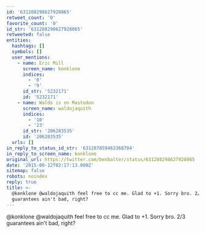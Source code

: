 ```yaml
---
id: '631288298627928065'
retweet_count: '0'
favorite_count: '0'
id_str: '631288298627928065'
retweeted: false
entities:
  hashtags: []
  symbols: []
  user_mentions:
    - name: Eric Mill
      screen_name: konklone
      indices:
        - '0'
        - '9'
      id_str: '5232171'
      id: '5232171'
    - name: Waldo is on Mastodon
      screen_name: waldojaquith
      indices:
        - '10'
        - '23'
      id_str: '206283535'
      id: '206283535'
  urls: []
in_reply_to_status_id_str: '631287859463368704'
in_reply_to_screen_name: konklone
original_url: https://twitter.com/benbalter/status/631288298627928065
date: '2015-08-12T02:17:13.000Z'
sitemap: false
robots: noindex
reply: true
title: >-
  @konklone @waldojaquith feel free to cc me. Glad to +1. Sorry bro. 2/3
  guarantees ain't bad, right?
---
```


@konklone @waldojaquith feel free to cc me. Glad to +1. Sorry bro. 2/3 guarantees ain't bad, right?